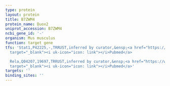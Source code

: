 ```yaml
---
type: protein
layout: protein
title: B7ZWM4
protein_name: Duox2
uniprot_accession: B7ZWM4
ncbi_gene_id: '-'
organism: Mus musculus
function: target gene
tfs: 'Stat1,P42225,-,TRRUST,inferred by curator,&ensp;<a href="https://www.ncbi.nlm.nih.gov/pubmed/?term=23296709%5Buid%5D"
  target="_blank"><i uk-icon="icon: link"></i>Pubmed</a>

  Rela,Q04207,19697,TRRUST,inferred by curator,&ensp;<a href="https://www.ncbi.nlm.nih.gov/pubmed/?term=23296709%5Buid%5D"
  target="_blank"><i uk-icon="icon: link"></i>Pubmed</a>'
targets: ''
binding_sites: ''
---
```

